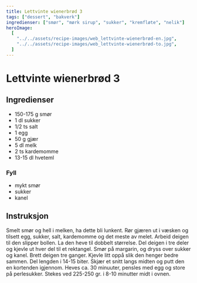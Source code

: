 ```yaml
---
title: Lettvinte wienerbrød 3
tags: ["dessert", "bakverk"]
ingredienser: ["smør", "mørk sirup", "sukker", "kremfløte", "nelik"]
heroImage:
  [
    "../../assets/recipe-images/web_lettvinte-wienerbrød-en.jpg",
    "../../assets/recipe-images/web_lettvinte-wienerbrød-to.jpg",
  ]
---
```


# Lettvinte wienerbrød 3

## Ingredienser

- 150-175 g smør
- 1 dl sukker
- 1/2 ts salt
- 1 egg
- 50 g gjær
- 5 dl melk
- 2 ts kardemomme
- 13-15 dl hveteml

### Fyll

- mykt smør
- sukker
- kanel

## Instruksjon

Smelt smør og hell i melken, ha dette bli lunkent. Rør gjæren ut i væsken og tilsett egg, sukker, salt, kardemomme og det meste av melet. Arbeid deigen til den slipper bollen. La den heve til dobbelt størrelse. Del deigen i tre deler og kjevle ut hver del til et rektangel. Smør på margarin, og dryss over sukker og kanel. Brett deigen tre ganger. Kjevle litt oppå slik den henger bedre sammen. Del lengden i 14-15 biter. Skjær et snitt langs midten og putt den en kortenden igjennom. Heves ca. 30 minuuter, pensles med egg og store på perlesukker. Stekes ved 225-250 gr. i 8-10 minutter midt i ovnen.
